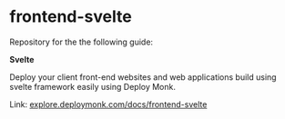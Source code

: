 # frontend-svelte

Repository for the the following guide:

**Svelte**

Deploy your client front-end websites and web applications build using svelte framework easily using Deploy Monk.

Link: [explore.deploymonk.com/docs/frontend-svelte](https://explore.deploymonk.com/docs/frontend-svelte)
